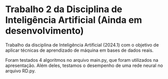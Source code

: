 # Trabalho 2 da Disciplina de Inteligência Artificial (Ainda em desenvolvimento)
Trabalho da disciplina de Inteligência Artificial (2024.1) com o objetivo de aplicar técnicas de aprendizado de máquina em bases de dados reais.

Foram testados 4 algoritmos no arquivo main.py, que foram utilizados na apresentação. Além deles, testamos o desempenho de uma rede neural no arquivo RD.py.
